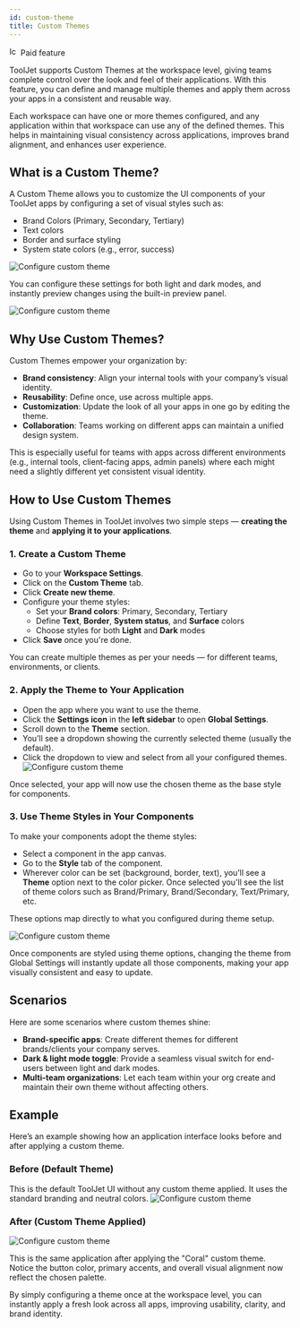 ```yaml
---
id: custom-theme
title: Custom Themes
---
```


<div style={{display:'flex',justifyContent:"start",alignItems:"center",gap:"8px"}}>
<div className="badge badge--primary heading-badge">   
  <img 
    src="/img/badge-icons/premium.svg" 
    alt="Icon" 
    width="16" 
    height="16" 
  />
 <span>Paid feature</span>
</div>
</div>

ToolJet supports Custom Themes at the workspace level, giving teams complete control over the look and feel of their applications. With this feature, you can define and manage multiple themes and apply them across your apps in a consistent and reusable way.

Each workspace can have one or more themes configured, and any application within that workspace can use any of the defined themes. This helps in maintaining visual consistency across applications, improves brand alignment, and enhances user experience.

## What is a Custom Theme?

A Custom Theme allows you to customize the UI components of your ToolJet apps by configuring a set of visual styles such as:
- Brand Colors (Primary, Secondary, Tertiary)
- Text colors
- Border and surface styling
- System state colors (e.g., error, success)

<img className="screenshot-full img-full" src="/img/app-builder/custom-theme/custom-theme-config.png" alt="Configure custom theme" />

You can configure these settings for both light and dark modes, and instantly preview changes using the built-in preview panel.

<img className="screenshot-full img-full" src="/img/app-builder/custom-theme/custom-theme.png" alt="Configure custom theme" />

## Why Use Custom Themes?

Custom Themes empower your organization by:

- **Brand consistency**: Align your internal tools with your company’s visual identity.
- **Reusability**: Define once, use across multiple apps.
- **Customization**: Update the look of all your apps in one go by editing the theme.
- **Collaboration**: Teams working on different apps can maintain a unified design system.

This is especially useful for teams with apps across different environments (e.g., internal tools, client-facing apps, admin panels) where each might need a slightly different yet consistent visual identity.

## How to Use Custom Themes

Using Custom Themes in ToolJet involves two simple steps — **creating the theme** and **applying it to your applications**.

### 1. Create a Custom Theme

- Go to your **Workspace Settings**.
- Click on the **Custom Theme** tab.
- Click **Create new theme**.
- Configure your theme styles:
  - Set your **Brand colors**: Primary, Secondary, Tertiary
  - Define **Text**, **Border**, **System status**, and **Surface** colors
  - Choose styles for both **Light** and **Dark** modes
- Click **Save** once you're done.

 You can create multiple themes as per your needs — for different teams, environments, or clients.

### 2. Apply the Theme to Your Application

- Open the app where you want to use the theme.
- Click the **Settings icon** in the **left sidebar** to open **Global Settings**.
- Scroll down to the **Theme** section.
- You’ll see a dropdown showing the currently selected theme (usually the default).
- Click the dropdown to view and select from all your configured themes.
  <img  className="screenshot-full img-m" src="/img/app-builder/custom-theme/select-theme.png" alt="Configure custom theme" />

Once selected, your app will now use the chosen theme as the base style for components.

### 3. Use Theme Styles in Your Components

To make your components adopt the theme styles:

- Select a component in the app canvas.
- Go to the **Style** tab of the component.
- Wherever color can be set (background, border, text), you’ll see a **Theme** option next to the color picker. Once selected you'll see the list of theme colors such as Brand/Primary, Brand/Secondary, Text/Primary, etc.

These options map directly to what you configured during theme setup.

<img className="screenshot-full img-full" src="/img/app-builder/custom-theme/choose-theme-color.png" alt="Configure custom theme" />

Once components are styled using theme options, changing the theme from Global Settings will instantly update all those components, making your app visually consistent and easy to update.

## Scenarios

Here are some scenarios where custom themes shine:

- **Brand-specific apps**: Create different themes for different brands/clients your company serves.
- **Dark & light mode toggle**: Provide a seamless visual switch for end-users between light and dark modes.
- **Multi-team organizations**: Let each team within your org create and maintain their own theme without affecting others.

## Example

Here’s an example showing how an application interface looks before and after applying a custom theme.

### Before (Default Theme)

This is the default ToolJet UI without any custom theme applied. It uses the standard branding and neutral colors.
<img className="screenshot-full img-full" src="/img/app-builder/custom-theme/default-theme-app.png" alt="Configure custom theme" />

### After (Custom Theme Applied)

<img className="screenshot-full img-full" src="/img/app-builder/custom-theme/custom-theme-app.png" alt="Configure custom theme" />

This is the same application after applying the "Coral" custom theme. Notice the button color, primary accents, and overall visual alignment now reflect the chosen palette.

By simply configuring a theme once at the workspace level, you can instantly apply a fresh look across all apps, improving usability, clarity, and brand identity.